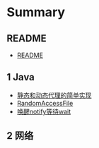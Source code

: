# Summary

## README
* [README](README.md)
## 1 Java
* [静态和动态代理的简单实现](静态和动态代理的简单实现.md)
* [RandomAccessFile](RandomAccessFile.md)
* [唤醒notify等待wait](唤醒notify等待wait.md)
## 2 网络

